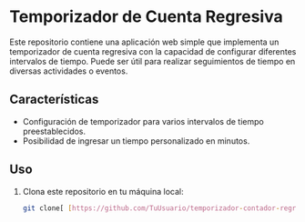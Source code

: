 # Temporizador de Cuenta Regresiva

Este repositorio contiene una aplicación web simple que implementa un temporizador de cuenta regresiva con la capacidad de configurar diferentes intervalos de tiempo. Puede ser útil para realizar seguimientos de tiempo en diversas actividades o eventos.

## Características

- Configuración de temporizador para varios intervalos de tiempo preestablecidos.
- Posibilidad de ingresar un tiempo personalizado en minutos.

## Uso

1. Clona este repositorio en tu máquina local:

   ```bash
   git clone[ [https://github.com/TuUsuario/temporizador-contador-regresiva.git]](https://github.com/Monica-Sanchez-R/contador-regresivo)https://github.com/Monica-Sanchez-R/contador-regresivo
